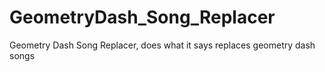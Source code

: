 # GeometryDash_Song_Replacer
Geometry Dash Song Replacer, does what it says replaces geometry dash songs
